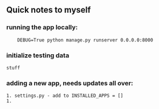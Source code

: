 ## Quick notes to myself

### running the app locally:
```
    DEBUG=True python manage.py runserver 0.0.0.0:8000
```

### initialize testing data
```
stuff
```

### adding a new app, needs updates all over:
```
1. settings.py - add to INSTALLED_APPS = []
1. 
```
